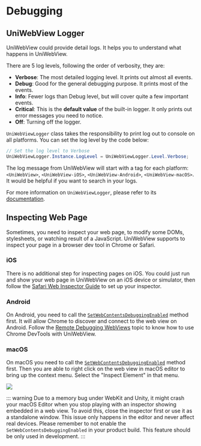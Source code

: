 # Debugging

## UniWebView Logger

UniWebView could provide detail logs. It helps you to understand what happens in UniWebView.

There are 5 log levels, following the order of verbosity, they are:

- **Verbose**: The most detailed logging level. It prints out almost all events.
- **Debug**: Good for the general debugging purpose. It prints most of the events.
- **Info**: Fewer logs than Debug level, but will cover quite a few important events.
- **Critical**: This is the **default value** of the built-in logger. It only prints out error messages you need to notice.
- **Off**: Turning off the logger.

`UniWebViewLogger` class takes the responsibility to print log out to console on all platforms. You can set the log level by the code below:

```csharp
// Set the log level to Verbose
UniWebViewLogger.Instance.LogLevel = UniWebViewLogger.Level.Verbose;
```

The log message from UniWebView will start with a tag for each platform: `<UniWebView>`, `<UniWebView-iOS>`, `<UniWebView-Android>`, `<UniWebView-macOS>`. It would be helpful if you want to search in your logs.

For more information on `UniWebViewLogger`, please refer to its [documentation](../api/uniwebviewlogger.md).

## Inspecting Web Page

Sometimes, you need to inspect your web page, to modify some DOMs, stylesheets, or watching result of a JavaScript. UniWebView supports to inspect your page in a browser dev tool in Chrome or Safari.

### iOS

There is no additional step for inspecting pages on iOS. You could just run and show your web page in UniWebView on an iOS device or simulator, then follow the [Safari Web Inspector Guide](https://developer.apple.com/library/content/documentation/AppleApplications/Conceptual/Safari_Developer_Guide/GettingStarted/GettingStarted.html) to set up your inspector.

### Android

On Android, you need to call the [`SetWebContentsDebuggingEnabled`](/api/#setwebcontentsdebuggingenabled) method first. It will allow Chrome to discover and connect to the web view on Android. Follow the [Remote Debugging WebViews](https://developers.google.com/web/tools/chrome-devtools/remote-debugging/webviews) topic to know how to use Chrome DevTools with UniWebView.

### macOS

On macOS you need to call the [`SetWebContentsDebuggingEnabled`](/api/#setwebcontentsdebuggingenabled) method first. Then you are able to right click on the web view in macOS editor to bring up the context menu. Select the "Inspect Element" in that menu.

![](/images/editor-inspector.png)

::: warning
Due to a memory bug under WebKit and Unity, it might crash your macOS Editor when you stop playing with an inspector showing embedded in a web view. To avoid this, close the inspector first or use it as a standalone window. This issue only happens in the editor and never affect real devices. Please remember to not enable the `SetWebContentsDebuggingEnabled` in your product build. This feature should be only used in development.
:::
